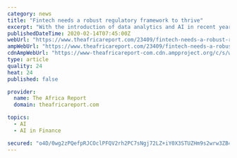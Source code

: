 ```yaml
---
category: news
title: "Fintech needs a robust regulatory framework to thrive"
excerpt: "With the introduction of data analytics and AI in recent years, the decade-old digital transformation that brought financial inclusion to the most remote households across the continent is now shaping into a new wave of change. READ Reaching the unbanked — MTN to shake up Nigeria’s fintech sector The wave has also seen the growth in the ..."
publishedDateTime: 2020-02-14T07:45:00Z
webUrl: "https://www.theafricareport.com/23409/fintech-needs-a-robust-regulatory-framework-to-thrive/"
ampWebUrl: "https://www.theafricareport.com/23409/fintech-needs-a-robust-regulatory-framework-to-thrive/amp/"
cdnAmpWebUrl: "https://www-theafricareport-com.cdn.ampproject.org/c/s/www.theafricareport.com/23409/fintech-needs-a-robust-regulatory-framework-to-thrive/amp/"
type: article
quality: 24
heat: 24
published: false

provider:
  name: The Africa Report
  domain: theafricareport.com

topics:
  - AI
  - AI in Finance

secured: "o4D/0wg2zPQefpRJCOclPFQV2rh2PC7sNgj72LZ+iY0X3STUZHm9s2wrw3ZB4nbuETUMYDWK7XhKprdlVCBLoqpxaBQz+A3nKrSWgVvYeoD5G3eYhEydSmKXUAhRdQ9xrInDcOM070f7HjGWGj5a/JFuo78ZFdjMxCDQcxpqYjXRyI7nK6kX9IQnmphoFrzgq1TOESlaUjCD5jTLXSOT0TdTe6xZgyVBwG1LyODTw6fDTT/LLuHCYbClfO47KkrWizVWraj3oyrj80JSQobfCCB/RX81ABAcWq8xioCU06vhHL01WSGRLD5KllWTlx2ocnQC7snDpXco5ClpFdMe7Gr+RGMjeieN01sp6q+N7zbQOiJG39jn3gEQ+bcbLJsk7yRcPjT9cvyI23omGBuJqcMXRhHazlvD583fypH0HyJEa1ObxfTQkJ0QWzPZhgip6AkJg017zoAdH2/FJov43LGo2794d9d6yxV22pe85I0=;SoydLvSbF2yzbbEffsIRsg=="
---
```


